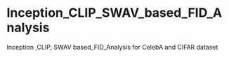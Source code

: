 # Inception_CLIP_SWAV_based_FID_Analysis
Inception ,CLIP, SWAV based_FID_Analysis for CelebA and CIFAR dataset
